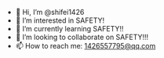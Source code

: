 - 👋 Hi, I’m @shifei1426
- 👀 I’m interested in SAFETY!
- 🌱 I’m currently learning SAFETY!!
- 💞️ I’m looking to collaborate on SAFETY!!!
- 📫 How to reach me: 1426557795@qq.com

<!---
shifei1426/shifei1426 is a ✨ special ✨ repository because its `README.md` (this file) appears on your GitHub profile.
You can click the Preview link to take a look at your changes.
--->
